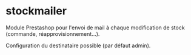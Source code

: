 # stockmailer

Module Prestashop pour l'envoi de mail à chaque modification de stock (commande, réapprovisionnement...).

Configuration du destinataire possible (par défaut admin).
